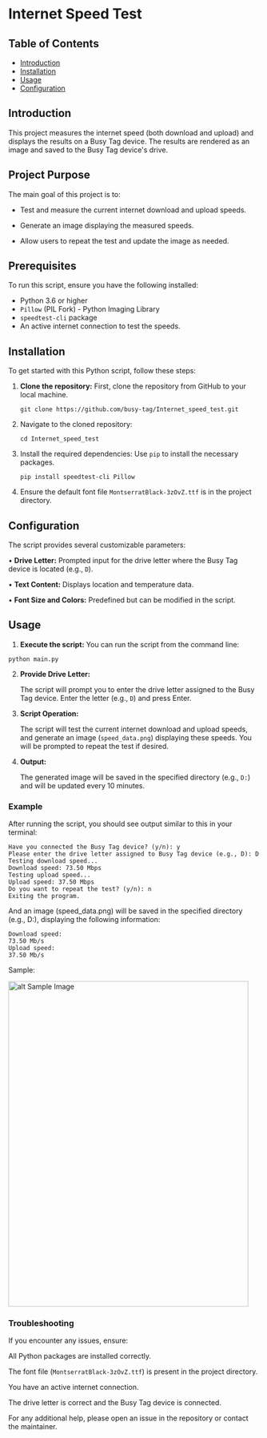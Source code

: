 # Internet Speed Test

## Table of Contents

- [Introduction](#introduction)
- [Installation](#installation)
- [Usage](#usage)
- [Configuration](#configuration)

## Introduction

This project measures the internet speed (both download and upload) and displays the results on a Busy Tag device. The results are rendered as an image and saved to the Busy Tag device's drive.

## Project Purpose

The main goal of this project is to:
	
- Test and measure the current internet download and upload speeds.

- Generate an image displaying the measured speeds.

- Allow users to repeat the test and update the image as needed.

## Prerequisites

To run this script, ensure you have the following installed:

- Python 3.6 or higher
- `Pillow` (PIL Fork) - Python Imaging Library
- `speedtest-cli` package
- An active internet connection to test the speeds.

## Installation
 
  To get started with this Python script, follow these steps:

1. **Clone the repository:**
   First, clone the repository from GitHub to your local machine.
   ```
   git clone https://github.com/busy-tag/Internet_speed_test.git
2. Navigate to the cloned repository:

	```
	cd Internet_speed_test
	```
3. Install the required dependencies:
	Use `pip` to install the necessary packages.
	
	```
	pip install speedtest-cli Pillow
	```

4. Ensure the default font file `MontserratBlack-3zOvZ.ttf` is in the project directory.

## Configuration

The script provides several customizable parameters:
 
• **Drive Letter:** Prompted input for the drive letter where the Busy Tag device is located (e.g., `D`).

• **Text Content:** Displays location and temperature data.

• **Font Size and Colors:** Predefined but can be modified in the script.


## Usage
1. **Execute the script:**
You can run the script from the command line:
```
python main.py
```
2. **Provide Drive Letter:**
   
    The script will prompt you to enter the drive letter assigned to the Busy Tag device. Enter the letter (e.g., `D`) and press Enter.
         
3. **Script Operation:**

	The script will test the current internet download and upload speeds, and generate an image (`speed_data.png`) displaying these speeds. You will be prompted to repeat the test if desired.
	
4. **Output:**
	
	The generated image will be saved in the specified directory (e.g., `D:`) and will be updated every 10 minutes.
	
### Example

After running the script, you should see output similar to this in your terminal:
```
Have you connected the Busy Tag device? (y/n): y
Please enter the drive letter assigned to Busy Tag device (e.g., D): D
Testing download speed...
Download speed: 73.50 Mbps
Testing upload speed...
Upload speed: 37.50 Mbps
Do you want to repeat the test? (y/n): n
Exiting the program.
```

And an image (speed_data.png) will be saved in the specified directory (e.g., D:), displaying the following information:
```
Download speed:
73.50 Mb/s
Upload speed:
37.50 Mb/s
```

Sample:

<img src="/speed_data_sample.png" alt="alt Sample Image" width="480" height="650"/>

### Troubleshooting ###

If you encounter any issues, ensure:

All Python packages are installed correctly.

The font file (`MontserratBlack-3zOvZ.ttf`) is present in the project directory.

You have an active internet connection.

The drive letter is correct and the Busy Tag device is connected.

For any additional help, please open an issue in the repository or contact the maintainer.
